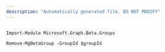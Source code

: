 ```yaml
---
description: "Automatically generated file. DO NOT MODIFY"
---
```


```powershellv2

Import-Module Microsoft.Graph.Beta.Groups

Remove-MgBetaGroup -GroupId $groupId

```